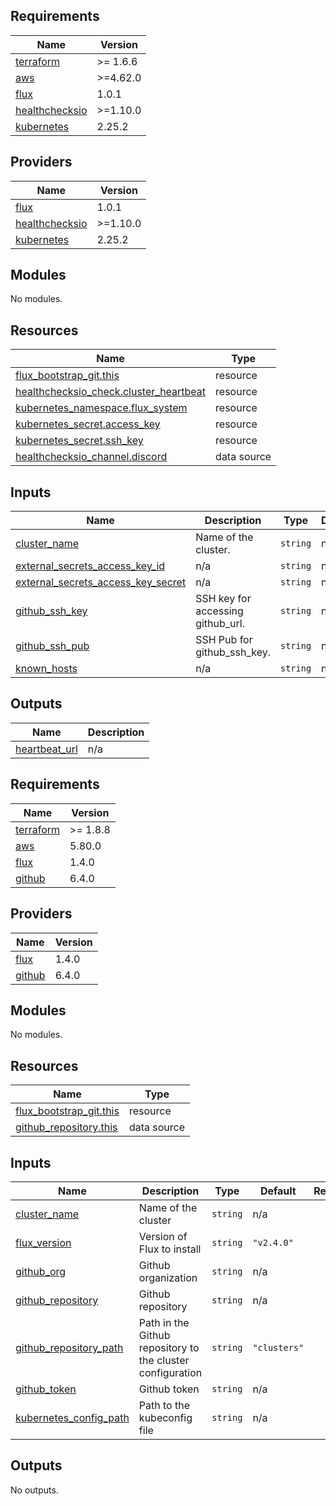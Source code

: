 ## Requirements

| Name | Version |
|------|---------|
| <a name="requirement_terraform"></a> [terraform](#requirement\_terraform) | >= 1.6.6 |
| <a name="requirement_aws"></a> [aws](#requirement\_aws) | >=4.62.0 |
| <a name="requirement_flux"></a> [flux](#requirement\_flux) | 1.0.1 |
| <a name="requirement_healthchecksio"></a> [healthchecksio](#requirement\_healthchecksio) | >=1.10.0 |
| <a name="requirement_kubernetes"></a> [kubernetes](#requirement\_kubernetes) | 2.25.2 |

## Providers

| Name | Version |
|------|---------|
| <a name="provider_flux"></a> [flux](#provider\_flux) | 1.0.1 |
| <a name="provider_healthchecksio"></a> [healthchecksio](#provider\_healthchecksio) | >=1.10.0 |
| <a name="provider_kubernetes"></a> [kubernetes](#provider\_kubernetes) | 2.25.2 |

## Modules

No modules.

## Resources

| Name | Type |
|------|------|
| [flux_bootstrap_git.this](https://registry.terraform.io/providers/fluxcd/flux/1.0.1/docs/resources/bootstrap_git) | resource |
| [healthchecksio_check.cluster_heartbeat](https://registry.terraform.io/providers/kristofferahl/healthchecksio/latest/docs/resources/check) | resource |
| [kubernetes_namespace.flux_system](https://registry.terraform.io/providers/hashicorp/kubernetes/2.25.2/docs/resources/namespace) | resource |
| [kubernetes_secret.access_key](https://registry.terraform.io/providers/hashicorp/kubernetes/2.25.2/docs/resources/secret) | resource |
| [kubernetes_secret.ssh_key](https://registry.terraform.io/providers/hashicorp/kubernetes/2.25.2/docs/resources/secret) | resource |
| [healthchecksio_channel.discord](https://registry.terraform.io/providers/kristofferahl/healthchecksio/latest/docs/data-sources/channel) | data source |

## Inputs

| Name | Description | Type | Default | Required |
|------|-------------|------|---------|:--------:|
| <a name="input_cluster_name"></a> [cluster\_name](#input\_cluster\_name) | Name of the cluster. | `string` | n/a | yes |
| <a name="input_external_secrets_access_key_id"></a> [external\_secrets\_access\_key\_id](#input\_external\_secrets\_access\_key\_id) | n/a | `string` | n/a | yes |
| <a name="input_external_secrets_access_key_secret"></a> [external\_secrets\_access\_key\_secret](#input\_external\_secrets\_access\_key\_secret) | n/a | `string` | n/a | yes |
| <a name="input_github_ssh_key"></a> [github\_ssh\_key](#input\_github\_ssh\_key) | SSH key for accessing github\_url. | `string` | n/a | yes |
| <a name="input_github_ssh_pub"></a> [github\_ssh\_pub](#input\_github\_ssh\_pub) | SSH Pub for github\_ssh\_key. | `string` | n/a | yes |
| <a name="input_known_hosts"></a> [known\_hosts](#input\_known\_hosts) | n/a | `string` | n/a | yes |

## Outputs

| Name | Description |
|------|-------------|
| <a name="output_heartbeat_url"></a> [heartbeat\_url](#output\_heartbeat\_url) | n/a |

<!-- BEGIN_TF_DOCS -->
## Requirements

| Name | Version |
|------|---------|
| <a name="requirement_terraform"></a> [terraform](#requirement\_terraform) | >= 1.8.8 |
| <a name="requirement_aws"></a> [aws](#requirement\_aws) | 5.80.0 |
| <a name="requirement_flux"></a> [flux](#requirement\_flux) | 1.4.0 |
| <a name="requirement_github"></a> [github](#requirement\_github) | 6.4.0 |

## Providers

| Name | Version |
|------|---------|
| <a name="provider_flux"></a> [flux](#provider\_flux) | 1.4.0 |
| <a name="provider_github"></a> [github](#provider\_github) | 6.4.0 |

## Modules

No modules.

## Resources

| Name | Type |
|------|------|
| [flux_bootstrap_git.this](https://registry.terraform.io/providers/fluxcd/flux/1.4.0/docs/resources/bootstrap_git) | resource |
| [github_repository.this](https://registry.terraform.io/providers/integrations/github/6.4.0/docs/data-sources/repository) | data source |

## Inputs

| Name | Description | Type | Default | Required |
|------|-------------|------|---------|:--------:|
| <a name="input_cluster_name"></a> [cluster\_name](#input\_cluster\_name) | Name of the cluster | `string` | n/a | yes |
| <a name="input_flux_version"></a> [flux\_version](#input\_flux\_version) | Version of Flux to install | `string` | `"v2.4.0"` | no |
| <a name="input_github_org"></a> [github\_org](#input\_github\_org) | Github organization | `string` | n/a | yes |
| <a name="input_github_repository"></a> [github\_repository](#input\_github\_repository) | Github repository | `string` | n/a | yes |
| <a name="input_github_repository_path"></a> [github\_repository\_path](#input\_github\_repository\_path) | Path in the Github repository to the cluster configuration | `string` | `"clusters"` | no |
| <a name="input_github_token"></a> [github\_token](#input\_github\_token) | Github token | `string` | n/a | yes |
| <a name="input_kubernetes_config_path"></a> [kubernetes\_config\_path](#input\_kubernetes\_config\_path) | Path to the kubeconfig file | `string` | n/a | yes |

## Outputs

No outputs.
<!-- END_TF_DOCS -->